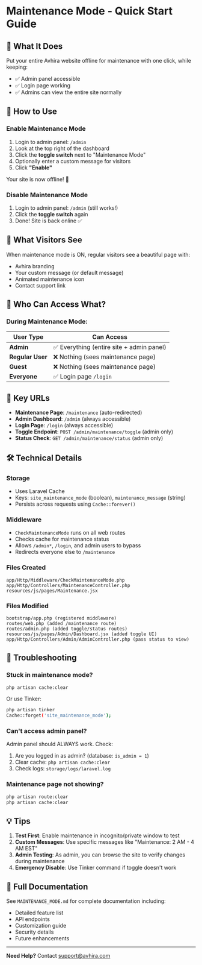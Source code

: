 # Maintenance Mode - Quick Start Guide

## 🎯 What It Does

Put your entire Avhira website offline for maintenance with one click, while keeping:
- ✅ Admin panel accessible
- ✅ Login page working
- ✅ Admins can view the entire site normally

## 🚀 How to Use

### Enable Maintenance Mode

1. Login to admin panel: `/admin`
2. Look at the top right of the dashboard
3. Click the **toggle switch** next to "Maintenance Mode"
4. Optionally enter a custom message for visitors
5. Click **"Enable"**

Your site is now offline! 🔧

### Disable Maintenance Mode

1. Login to admin panel: `/admin` (still works!)
2. Click the **toggle switch** again
3. Done! Site is back online ✅

## 🎨 What Visitors See

When maintenance mode is ON, regular visitors see a beautiful page with:
- Avhira branding
- Your custom message (or default message)
- Animated maintenance icon
- Contact support link

## 🔐 Who Can Access What?

### During Maintenance Mode:

| User Type | Can Access |
|-----------|------------|
| **Admin** | ✅ Everything (entire site + admin panel) |
| **Regular User** | ❌ Nothing (sees maintenance page) |
| **Guest** | ❌ Nothing (sees maintenance page) |
| **Everyone** | ✅ Login page `/login` |

## 📍 Key URLs

- **Maintenance Page**: `/maintenance` (auto-redirected)
- **Admin Dashboard**: `/admin` (always accessible)
- **Login Page**: `/login` (always accessible)
- **Toggle Endpoint**: `POST /admin/maintenance/toggle` (admin only)
- **Status Check**: `GET /admin/maintenance/status` (admin only)

## 🛠 Technical Details

### Storage
- Uses Laravel Cache
- Keys: `site_maintenance_mode` (boolean), `maintenance_message` (string)
- Persists across requests using `Cache::forever()`

### Middleware
- `CheckMaintenanceMode` runs on all web routes
- Checks cache for maintenance status
- Allows `/admin*`, `/login`, and admin users to bypass
- Redirects everyone else to `/maintenance`

### Files Created
```
app/Http/Middleware/CheckMaintenanceMode.php
app/Http/Controllers/MaintenanceController.php
resources/js/pages/Maintenance.jsx
```

### Files Modified
```
bootstrap/app.php (registered middleware)
routes/web.php (added /maintenance route)
routes/admin.php (added toggle/status routes)
resources/js/pages/Admin/Dashboard.jsx (added toggle UI)
app/Http/Controllers/Admin/AdminController.php (pass status to view)
```

## 🐛 Troubleshooting

### Stuck in maintenance mode?
```bash
php artisan cache:clear
```

Or use Tinker:
```bash
php artisan tinker
Cache::forget('site_maintenance_mode');
```

### Can't access admin panel?
Admin panel should ALWAYS work. Check:
1. Are you logged in as admin? (database: `is_admin = 1`)
2. Clear cache: `php artisan cache:clear`
3. Check logs: `storage/logs/laravel.log`

### Maintenance page not showing?
```bash
php artisan route:clear
php artisan cache:clear
```

## 💡 Tips

1. **Test First**: Enable maintenance in incognito/private window to test
2. **Custom Messages**: Use specific messages like "Maintenance: 2 AM - 4 AM EST"
3. **Admin Testing**: As admin, you can browse the site to verify changes during maintenance
4. **Emergency Disable**: Use Tinker command if toggle doesn't work

## 📖 Full Documentation

See `MAINTENANCE_MODE.md` for complete documentation including:
- Detailed feature list
- API endpoints
- Customization guide
- Security details
- Future enhancements

---

**Need Help?** Contact support@avhira.com
